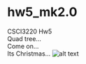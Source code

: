 # hw5_mk2.0
CSCI3220 Hw5  
Quad tree...  
Come on...  
Its Christmas...
![alt text](https://i.imgur.com/Xkdyj79.png)
